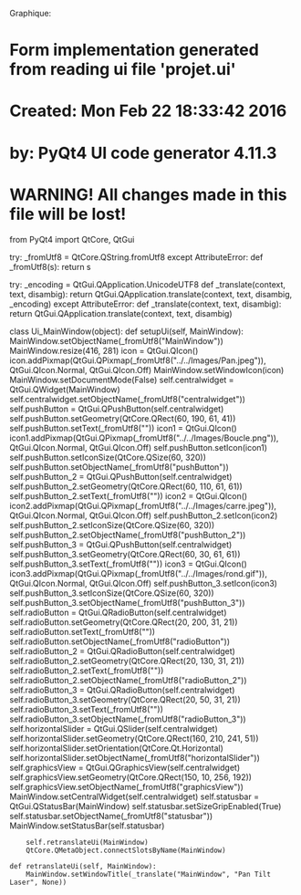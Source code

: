  Graphique:
 
# Form implementation generated from reading ui file 'projet.ui'
#
# Created: Mon Feb 22 18:33:42 2016
#      by: PyQt4 UI code generator 4.11.3
#
# WARNING! All changes made in this file will be lost!

from PyQt4 import QtCore, QtGui

try:
    _fromUtf8 = QtCore.QString.fromUtf8
except AttributeError:
    def _fromUtf8(s):
        return s

try:
    _encoding = QtGui.QApplication.UnicodeUTF8
    def _translate(context, text, disambig):
        return QtGui.QApplication.translate(context, text, disambig, _encoding)
except AttributeError:
    def _translate(context, text, disambig):
        return QtGui.QApplication.translate(context, text, disambig)

class Ui_MainWindow(object):
    def setupUi(self, MainWindow):
        MainWindow.setObjectName(_fromUtf8("MainWindow"))
        MainWindow.resize(416, 281)
        icon = QtGui.QIcon()
        icon.addPixmap(QtGui.QPixmap(_fromUtf8("../../Images/Pan.jpeg")), QtGui.QIcon.Normal, QtGui.QIcon.Off)
        MainWindow.setWindowIcon(icon)
        MainWindow.setDocumentMode(False)
        self.centralwidget = QtGui.QWidget(MainWindow)
        self.centralwidget.setObjectName(_fromUtf8("centralwidget"))
        self.pushButton = QtGui.QPushButton(self.centralwidget)
        self.pushButton.setGeometry(QtCore.QRect(60, 190, 61, 41))
        self.pushButton.setText(_fromUtf8(""))
        icon1 = QtGui.QIcon()
        icon1.addPixmap(QtGui.QPixmap(_fromUtf8("../../Images/Boucle.png")), QtGui.QIcon.Normal, QtGui.QIcon.Off)
        self.pushButton.setIcon(icon1)
        self.pushButton.setIconSize(QtCore.QSize(60, 320))
        self.pushButton.setObjectName(_fromUtf8("pushButton"))
        self.pushButton_2 = QtGui.QPushButton(self.centralwidget)
        self.pushButton_2.setGeometry(QtCore.QRect(60, 110, 61, 61))
        self.pushButton_2.setText(_fromUtf8(""))
        icon2 = QtGui.QIcon()
        icon2.addPixmap(QtGui.QPixmap(_fromUtf8("../../Images/carre.jpeg")), QtGui.QIcon.Normal, QtGui.QIcon.Off)
        self.pushButton_2.setIcon(icon2)
        self.pushButton_2.setIconSize(QtCore.QSize(60, 320))
        self.pushButton_2.setObjectName(_fromUtf8("pushButton_2"))
        self.pushButton_3 = QtGui.QPushButton(self.centralwidget)
        self.pushButton_3.setGeometry(QtCore.QRect(60, 30, 61, 61))
        self.pushButton_3.setText(_fromUtf8(""))
        icon3 = QtGui.QIcon()
        icon3.addPixmap(QtGui.QPixmap(_fromUtf8("../../Images/rond.gif")), QtGui.QIcon.Normal, QtGui.QIcon.Off)
        self.pushButton_3.setIcon(icon3)
        self.pushButton_3.setIconSize(QtCore.QSize(60, 320))
        self.pushButton_3.setObjectName(_fromUtf8("pushButton_3"))
        self.radioButton = QtGui.QRadioButton(self.centralwidget)
        self.radioButton.setGeometry(QtCore.QRect(20, 200, 31, 21))
        self.radioButton.setText(_fromUtf8(""))
        self.radioButton.setObjectName(_fromUtf8("radioButton"))
        self.radioButton_2 = QtGui.QRadioButton(self.centralwidget)
        self.radioButton_2.setGeometry(QtCore.QRect(20, 130, 31, 21))
        self.radioButton_2.setText(_fromUtf8(""))
        self.radioButton_2.setObjectName(_fromUtf8("radioButton_2"))
        self.radioButton_3 = QtGui.QRadioButton(self.centralwidget)
        self.radioButton_3.setGeometry(QtCore.QRect(20, 50, 31, 21))
        self.radioButton_3.setText(_fromUtf8(""))
        self.radioButton_3.setObjectName(_fromUtf8("radioButton_3"))
        self.horizontalSlider = QtGui.QSlider(self.centralwidget)
        self.horizontalSlider.setGeometry(QtCore.QRect(160, 210, 241, 51))
        self.horizontalSlider.setOrientation(QtCore.Qt.Horizontal)
        self.horizontalSlider.setObjectName(_fromUtf8("horizontalSlider"))
        self.graphicsView = QtGui.QGraphicsView(self.centralwidget)
        self.graphicsView.setGeometry(QtCore.QRect(150, 10, 256, 192))
        self.graphicsView.setObjectName(_fromUtf8("graphicsView"))
        MainWindow.setCentralWidget(self.centralwidget)
        self.statusbar = QtGui.QStatusBar(MainWindow)
        self.statusbar.setSizeGripEnabled(True)
        self.statusbar.setObjectName(_fromUtf8("statusbar"))
        MainWindow.setStatusBar(self.statusbar)

        self.retranslateUi(MainWindow)
        QtCore.QMetaObject.connectSlotsByName(MainWindow)

    def retranslateUi(self, MainWindow):
        MainWindow.setWindowTitle(_translate("MainWindow", "Pan Tilt Laser", None))
